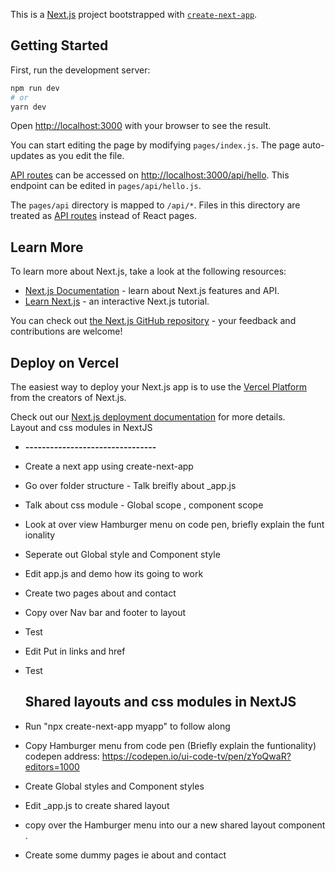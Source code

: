 This is a [Next.js](https://nextjs.org/) project bootstrapped with [`create-next-app`](https://github.com/vercel/next.js/tree/canary/packages/create-next-app).

## Getting Started

First, run the development server:

```bash
npm run dev
# or
yarn dev
```

Open [http://localhost:3000](http://localhost:3000) with your browser to see the result.

You can start editing the page by modifying `pages/index.js`. The page auto-updates as you edit the file.

[API routes](https://nextjs.org/docs/api-routes/introduction) can be accessed on [http://localhost:3000/api/hello](http://localhost:3000/api/hello). This endpoint can be edited in `pages/api/hello.js`.

The `pages/api` directory is mapped to `/api/*`. Files in this directory are treated as [API routes](https://nextjs.org/docs/api-routes/introduction) instead of React pages.

## Learn More

To learn more about Next.js, take a look at the following resources:

- [Next.js Documentation](https://nextjs.org/docs) - learn about Next.js features and API.
- [Learn Next.js](https://nextjs.org/learn) - an interactive Next.js tutorial.

You can check out [the Next.js GitHub repository](https://github.com/vercel/next.js/) - your feedback and contributions are welcome!

## Deploy on Vercel

The easiest way to deploy your Next.js app is to use the [Vercel Platform](https://vercel.com/new?utm_medium=default-template&filter=next.js&utm_source=create-next-app&utm_campaign=create-next-app-readme) from the creators of Next.js.

Check out our [Next.js deployment documentation](https://nextjs.org/docs/deployment) for more details.
Layout and css modules in NextJS

- **--------------------------------**
- Create a next app using create-next-app
- Go over folder structure - Talk breifly about _app.js
- Talk about css module - Global scope , component scope
- Look at over view Hamburger menu on code pen, briefly explain the funtionality
- Seperate out Global style and Component style
- Edit app.js and demo how its going to work
- Create two pages about and contact
- Copy over Nav bar and footer to layout
- Test
- Edit Put in links and href
- Test



    Shared layouts and css modules in NextJS
    ----------------------------------------

- Run "npx create-next-app myapp" to follow along
- Copy Hamburger menu from code pen (Briefly explain the funtionality)  
   codepen address:  https://codepen.io/ui-code-tv/pen/zYoQwaR?editors=1000

- Create Global styles and Component styles
- Edit _app.js to create shared layout
- copy over the Hamburger menu into our a new shared layout component.
- Create some dummy pages ie about and contact